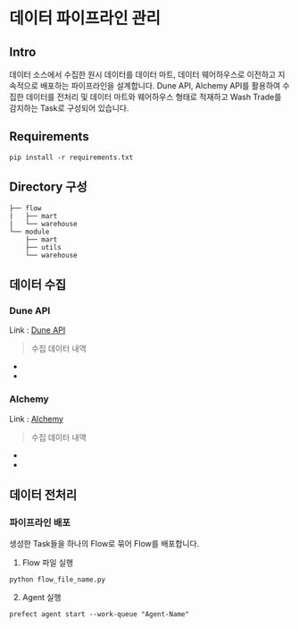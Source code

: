 # 데이터 파이프라인 관리
## Intro 
데이터 소스에서 수집한 원시 데이터를 데이터 마트, 데이터 웨어하우스로 이전하고 지속적으로 배포하는 파이프라인을 설계합니다.
Dune API, Alchemy API를 활용하여 수집한 데이터를 전처리 및 데이터 마트와 웨어하우스 형태로 적재하고 Wash Trade를 감지하는 Task로 구성되어 있습니다.

## Requirements
```
pip install -r requirements.txt
```
## Directory 구성
```
├── flow
|   ├── mart
|   └── warehouse
└── module
    ├── mart
    ├── utils
    └── warehouse
```

## 데이터 수집
### Dune API
Link : [Dune API](https://dune.com/api)

> 수집 데이터 내역
  -
  - 

### Alchemy
Link : [Alchemy](https://www.alchemy.com/)

> 수집 데이터 내역
  -
  - 

## 데이터 전처리

### 파이프라인 배포
생성한 Task들을 하나의 Flow로 묶어 Flow를 배포합니다.

1. Flow 파일 실행
```
python flow_file_name.py
```
2. Agent 실행
```
prefect agent start --work-queue "Agent-Name"
```

